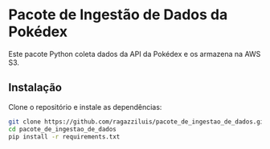 # Pacote de Ingestão de Dados da Pokédex

Este pacote Python coleta dados da API da Pokédex e os armazena na AWS S3.

## Instalação

Clone o repositório e instale as dependências:

```bash
git clone https://github.com/ragazziluis/pacote_de_ingestao_de_dados.git
cd pacote_de_ingestao_de_dados
pip install -r requirements.txt
